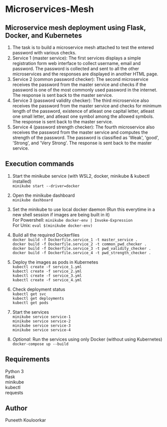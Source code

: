 # Microservices-Mesh

## Microservice mesh deployment using Flask, Docker, and Kubernetes

1. The task is to build a microservice mesh attached to test the entered password with various checks.
2. Service 1 (master service): The first services displays a simple registration form web interface to collect username, email and password. The password is collected and sent to all the other microservices and the responses are displayed in another HTML page.  
3. Service 2 (common password checker): The second microservice receives the password from the master service and checks if the password is one of the most commonly used password in the internet. The response is sent back to the master service.
4. Service 3 (password validity checker): The third microservice also receives the password from the master service and checks for minimum length of the password, existence of atleast one capital letter, atleast one small letter, and atleast one symbol among the allowed symbols. The response is sent back to the master service.
5. Service 4 (password strength checker): The fourth microservice also receives the password from the master service and computes the strength of the password. The password is classified as 'Weak', 'good', 'Strong', and 'Very Strong'. The response is sent back to the master service.

## Execution commands

1. Start the minikube service (with WSL2, docker, minikube & kubectl installed) \
```minikube start --driver=docker```

2. Open the minikube dashboard \
```minikube dashboard```

3. Set the minikube to use local docker daemon (Run this everytime in a new shell session if images are being built in it) \
For Powershell: ```minikube docker-env | Invoke-Expression``` \
For Unix: ```eval $(minikube docker-env)```

4. Build all the required Dockerfiles \
```docker build -f Dockerfile.service_1 -t master_service . ```       \
```docker build -f Dockerfile.service_2 -t common_pwd_checker . ```   \
```docker build -f Dockerfile.service_3 -t pwd_validity_checker .  ``` \
```docker build -f Dockerfile.service_4 -t pwd_strength_checker .  ``` 

5. Deploy the images as pods in Kubernetes \
```kubectl create -f service_1.yml ``` \
```kubectl create -f service_2.yml ``` \
```kubectl create -f service_3.yml ``` \
```kubectl create -f service_4.yml ```

6. Check deployment status \
```kubectl get svc ``` \
```kubectl get deployments ``` \
```kubectl get pods ```

7. Start the services \
```minikube service service-1 ``` \
```minikube service service-2 ``` \
```minikube service service-3 ``` \
```minikube service service-4 ```

8. _Optional_: Run the services using only Docker (without using Kubernetes) \
``` docker-compose up --build ```

## Requirements 
Python 3 \
flask \
minikube \
kubectl \
requests

## Author 
Puneeth Kouloorkar
